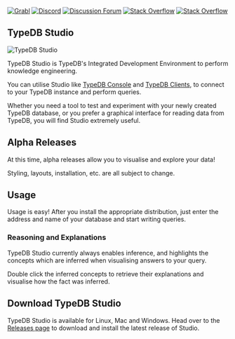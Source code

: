 [![Grabl](https://grabl.io/api/status/vaticle/typedb/badge.svg)](https://grabl.io/vaticle/typedb-workbase)
[![Discord](https://img.shields.io/discord/665254494820368395?color=7389D8&label=chat&logo=discord&logoColor=ffffff)](https://vaticle.com/discord)
[![Discussion Forum](https://img.shields.io/discourse/https/forum.vaticle.com/topics.svg)](https://forum.vaticle.com)
[![Stack Overflow](https://img.shields.io/badge/stackoverflow-typedb-796de3.svg)](https://stackoverflow.com/questions/tagged/typedb)
[![Stack Overflow](https://img.shields.io/badge/stackoverflow-typeql-3dce8c.svg)](https://stackoverflow.com/questions/tagged/typeql)

## TypeDB Studio

![TypeDB Studio](https://user-images.githubusercontent.com/1386526/133821723-11f2df6f-bc70-4eb3-83e8-0455eb227dcb.png)

TypeDB Studio is TypeDB's Integrated Development Environment to perform knowledge engineering.

You can utilise Studio like [TypeDB Console](http://docs.vaticle.com/docs/running-typedb/console)
and [TypeDB Clients](http://docs.vaticle.com/docs/client-api/overview), to connect to your TypeDB instance and perform
queries.

Whether you need a tool to test and experiment with your newly created TypeDB database, or you prefer a graphical
interface for reading data from TypeDB, you will find Studio extremely useful.

## Alpha Releases

At this time, alpha releases allow you to visualise and explore your data!

Styling, layouts, installation, etc. are all subject to change.

## Usage

Usage is easy! After you install the appropriate distribution, just enter the address and name of your database and
start writing queries.

### Reasoning and Explanations

TypeDB Studio currently always enables inference, and highlights the concepts which are inferred when visualising
answers to your query.

Double click the inferred concepts to retrieve their explanations and visualise how the fact was inferred.

## Download TypeDB Studio

TypeDB Studio is available for Linux, Mac and Windows. Head over to
the [Releases page](https://github.com/vaticle/typedb-studio/releases) to download and install the latest release of
Studio.
